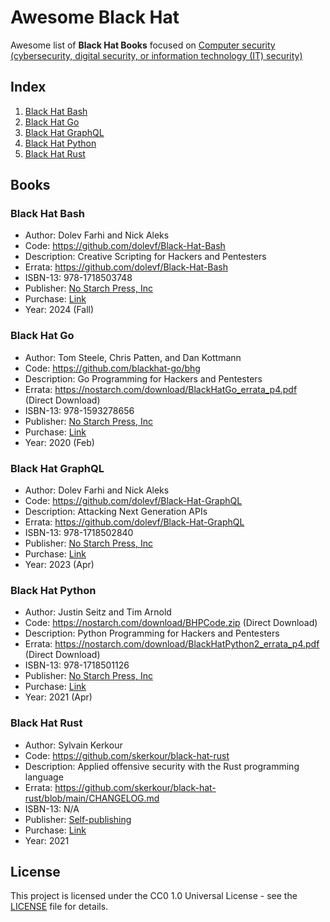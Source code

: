 # Awesome Black Hat

Awesome list of **Black Hat Books** focused on [Computer security (cybersecurity, digital security, or information technology (IT) security)](https://en.wikipedia.org/wiki/Computer_security)

## Index

1. [Black Hat Bash](#black-hat-bash)
1. [Black Hat Go](#black-hat-go)
1. [Black Hat GraphQL](#black-hat-graphql)
1. [Black Hat Python](#black-hat-python)
1. [Black Hat Rust](#black-hat-rust)

## Books

### Black Hat Bash

- Author: Dolev Farhi and Nick Aleks
- Code: https://github.com/dolevf/Black-Hat-Bash
- Description: Creative Scripting for Hackers and Pentesters
- Errata: https://github.com/dolevf/Black-Hat-Bash
- ISBN-13: 978-1718503748
- Publisher: [No Starch Press, Inc](https://nostarch.com/about.htm)
- Purchase: [Link](https://nostarch.com/black-hat-bash)
- Year: 2024 (Fall)

### Black Hat Go

- Author: Tom Steele, Chris Patten, and Dan Kottmann
- Code: https://github.com/blackhat-go/bhg
- Description: Go Programming for Hackers and Pentesters
- Errata: https://nostarch.com/download/BlackHatGo_errata_p4.pdf (Direct Download)
- ISBN-13: 978-1593278656
- Publisher: [No Starch Press, Inc](https://nostarch.com/about.htm)
- Purchase: [Link](https://nostarch.com/blackhatgo)
- Year: 2020 (Feb)

### Black Hat GraphQL

- Author: Dolev Farhi and Nick Aleks
- Code: https://github.com/dolevf/Black-Hat-GraphQL
- Description: Attacking Next Generation APIs
- Errata: https://github.com/dolevf/Black-Hat-GraphQL
- ISBN-13: 978-1718502840
- Publisher: [No Starch Press, Inc](https://nostarch.com/about.htm)
- Purchase: [Link](https://nostarch.com/black-hat-graphql)
- Year: 2023 (Apr)

### Black Hat Python

- Author: Justin Seitz and Tim Arnold
- Code: https://nostarch.com/download/BHPCode.zip (Direct Download)
- Description: Python Programming for Hackers and Pentesters
- Errata: https://nostarch.com/download/BlackHatPython2_errata_p4.pdf (Direct Download)
- ISBN-13: 978-1718501126
- Publisher: [No Starch Press, Inc](https://nostarch.com/about.htm)
- Purchase: [Link](https://nostarch.com/black-hat-python2E)
- Year: 2021 (Apr)

### Black Hat Rust

- Author: Sylvain Kerkour
- Code: https://github.com/skerkour/black-hat-rust
- Description: Applied offensive security with the Rust programming language
- Errata: https://github.com/skerkour/black-hat-rust/blob/main/CHANGELOG.md
- ISBN-13: N/A
- Publisher: [Self-publishing](https://kerkour.com/books)
- Purchase: [Link](https://kerkour.com/black-hat-rust)
- Year: 2021

## License

This project is licensed under the CC0 1.0 Universal License - see the [LICENSE](LICENSE) file for details.
